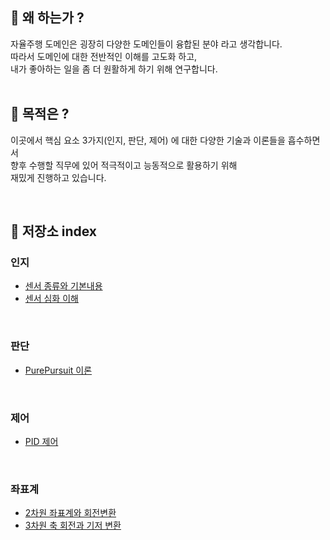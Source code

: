 ## 🤨 왜 하는가 ?
자율주행 도메인은 굉장히 다양한 도메인들이 융합된 분야 라고 생각합니다.<br>
따라서 도메인에 대한 전반적인 이해를 고도화 하고, <br>
내가 좋아하는 일을 좀 더 원활하게 하기 위해 연구합니다. <br>
<br>
## 🎯 목적은 ?
이곳에서 핵심 요소 3가지(인지, 판단, 제어) 에 대한 다양한 기술과 이론들을 흡수하면서 <br>
향후 수행할 직무에 있어 적극적이고 능동적으로 활용하기 위해 <br>
재밌게 진행하고 있습니다.
<br>

<br>

## :rocket:  저장소 index

### 인지

- [센서 종류와 기본내용](https://github.com/windy825/autonomous-driving-basics/blob/master/Sensors%20%EA%B8%B0%EB%B3%B8.md)
- [센서 심화 이해](https://github.com/windy825/autonomous-driving-basics/blob/master/0831%20Sensors%20%EC%83%81%EC%84%B8.md)

<br>

### 판단

- [PurePursuit 이론](https://github.com/windy825/autonomous-driving-basics/blob/master/PurePursuit.md)

<br>

### 제어

- [PID 제어](https://github.com/windy825/autonomous-driving-basics/blob/master/PID.md)

<br>

### 좌표계

- [2차원 좌표계와 회전변환]()
- [3차원 축 회전과 기저 변환]()

<br>
